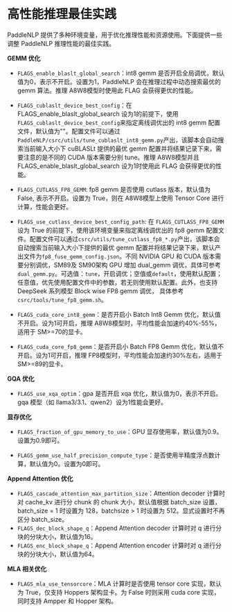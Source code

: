 # 高性能推理最佳实践

PaddleNLP 提供了多种环境变量，用于优化推理性能和资源使用。下面提供一些调整 PaddleNLP 推理性能的最佳实践。

**GEMM 优化**

- `FLAGS_enable_blaslt_global_search`：int8 gemm 是否开启全局调优，默认值为0，表示不开启。设置为1，PaddleNLP 会在推理过程中动态搜索最优的 gemm 算法。推理 A8W8模型时使用此 FLAG 会获得更优的性能。


- `FLAGS_cublaslt_device_best_config`：在 FLAGS_enable_blaslt_global_search 设为1的前提下，使用`FLAGS_cublaslt_device_best_config`来指定离线调优出的 int8 gemm 配置文件，默认值为""。配置文件可以通过`PaddleNLP/csrc/utils/tune_cublaslt_int8_gemm.py`产出，该脚本会自动搜索当前输入大小下 cuBLASLt 提供的最优 gemm 配置并将结果记录下来，需要注意的是不同的 CUDA 版本需要分别 tune。推理 A8W8模型并且 FLAGS_enable_blaslt_global_search 设为1时使用此 FLAG 会获得更优的性能。

- `FLAGS_CUTLASS_FP8_GEMM`: fp8 gemm 是否使用 cutlass 版本，默认值为 False, 表示不开启。设置为 True，则在 A8W8模型上使用 Tensor Core 进行计算，性能会更好。

- `FLAGS_use_cutlass_device_best_config_path`: 在 `FLAGS_CUTLASS_FP8_GEMM` 设为 True 的前提下，使用该环境变量来指定离线调优出的 fp8 gemm 配置文件。配置文件可以通过`csrc/utils/tune_cutlass_fp8_*.py`产出，该脚本会自动搜索当前输入大小下提供的最优 gemm 配置并将结果记录下来，默认产出文件为`fp8_fuse_gemm_config.json`。不同 NVIDIA GPU 和 CUDA 版本需要分别调优，SM89及 SM90架构 GPU 增加 dual_gemm 调优，具体可参考`dual_gemm.py`。可选值：`tune`，开启调优；空值或`default`，使用默认配置；任意值，优先使用配置文件中的参数，若无则使用默认配置。此外，也支持 DeepSeek 系列模型 Block wise FP8 gemm 调优， 具体参考`csrc/tools/tune_fp8_gemm.sh`。

- `FLAGS_cuda_core_int8_gemm`：是否开启小 Batch Int8 Gemm 优化，默认值不开启。设为1可开启，推理 A8W8模型时，平均性能会加速约40%-55%，适用于 SM>=70的显卡。

- `FLAGS_cuda_core_fp8_gemm`：是否开启小 Batch FP8 Gemm 优化，默认值不开启。设为1可开启，推理 FP8模型时，平均性能会加速约30%左右，适用于 SM>=89的显卡。

**GQA 优化**

- `FLAGS_use_xqa_optim`：gpa 是否开启 xqa 优化，默认值为0，表示不开启。gqa 模型（如 llama3/3.1、qwen2）设为1性能会更好。

**显存优化**

- `FLAGS_fraction_of_gpu_memory_to_use`：GPU 显存使用率，默认值为0.9。设置为0.9即可。

- `FLAGS_gemm_use_half_precision_compute_type`：是否使用半精度浮点数计算，默认值为0。设置为0即可。

**Append Attention 优化**

- `FLAGS_cascade_attention_max_partition_size`：Attention decoder 计算时对 cache_kv 进行分 chunk 的 chunk 大小，默认值根据 batch_size 设置，batch_size = 1 时设置为 128，batchsize > 1 时设置为 512。显式设置时不再区分 batch_size。
- `FLAGS_dec_block_shape_q`：Append Attention decoder 计算时对 q 进行分块的分块大小，默认值为16。
- `FLAGS_enc_block_shape_q`：Append Attention encoder 计算时对 q 进行分块的分块大小，默认值为64。

**MLA 相关优化**
- `FLAGS_mla_use_tensorcore`：MLA 计算时是否使用 tensor core 实现，默认为 True，仅支持 Hoppers 架构显卡。为 False 时则采用 cuda core 实现，同时支持 Ampper 和
 Hopper 架构。
